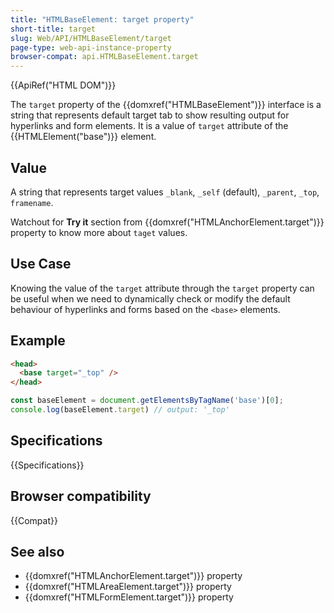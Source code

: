 ```yaml
---
title: "HTMLBaseElement: target property"
short-title: target
slug: Web/API/HTMLBaseElement/target
page-type: web-api-instance-property
browser-compat: api.HTMLBaseElement.target
---
```


{{ApiRef("HTML DOM")}}

The `target` property of the {{domxref("HTMLBaseElement")}} interface is a string that represents default target tab to show resulting output for hyperlinks and form elements. It is a value of `target` attribute of the {{HTMLElement("base")}} element.

## Value

A string that represents target values `_blank`, `_self` (default), `_parent`, `_top`, `framename`.

Watchout for **Try it** section from {{domxref("HTMLAnchorElement.target")}} property to know more about `taget` values.

## Use Case

Knowing the value of the `target` attribute through the `target` property can be useful when we need to dynamically check or modify the default behaviour of hyperlinks and forms based on the `<base>` elements.

## Example

```html
<head>
  <base target="_top" />
</head>
```

```js
const baseElement = document.getElementsByTagName('base')[0];
console.log(baseElement.target) // output: '_top'
```

## Specifications

{{Specifications}}

## Browser compatibility

{{Compat}}

## See also

- {{domxref("HTMLAnchorElement.target")}} property
- {{domxref("HTMLAreaElement.target")}} property
- {{domxref("HTMLFormElement.target")}} property
